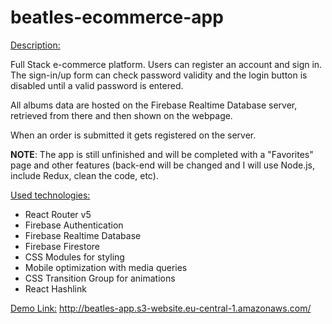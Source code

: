 # beatles-ecommerce-app
<ins>Description:</ins>

Full Stack e-commerce platform. Users can register an account and sign in.
The sign-in/up form can check password validity and the login button is disabled until a valid password is entered.

All albums data are hosted on the Firebase Realtime Database server, retrieved from there and then shown on the webpage.

When an order is submitted it gets registered on the server.

__NOTE__: The app is still unfinished and will be completed with a "Favorites" page and other features (back-end will be changed and I will use Node.js, include Redux, clean the code, etc).

<ins>Used technologies:</ins>
- React Router v5
- Firebase Authentication
- Firebase Realtime Database
- Firebase Firestore
- CSS Modules for styling
- Mobile optimization with media queries
- CSS Transition Group for animations
- React Hashlink

<ins>Demo Link:</ins> http://beatles-app.s3-website.eu-central-1.amazonaws.com/
